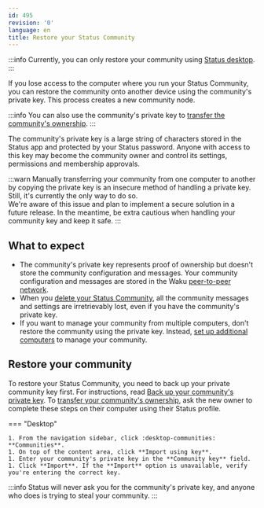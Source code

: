 ```yaml
---
id: 495
revision: '0'
language: en
title: Restore your Status Community
---
```


:::info
Currently, you can only restore your community using [Status desktop](../getting-started/#download-status).
:::

If you lose access to the computer where you run your Status Community, you can restore the community onto another device using the community's private key. This process creates a new community node.

:::info
You can also use the community's private key to [transfer the community's ownership](./transfer-your-community-s-ownership).
:::

The community's private key is a large string of characters stored in the Status app and protected by your Status password. Anyone with access to this key may become the community owner and control its settings, permissions and membership approvals.

:::warn
Manually transferring your community from one computer to another by copying the private key is an insecure method of handling a private key. Still, it's currently the only way to do so.<br/>
We're aware of this issue and plan to implement a secure solution in a future release. In the meantime, be extra cautious when handling your community key and keep it safe.
:::

## What to expect

- The community's private key represents proof of ownership but doesn't store the community configuration and messages. Your community configuration and messages are stored in the Waku [peer-to-peer network](../messaging-and-web3-browser/about-status-messages#peer-to-peer-messaging).
- When you [delete your Status Community](./delete-your-status-community), all the community messages and settings are irretrievably lost, even if you have the community's private key.
- If you want to manage your community from multiple computers, don't restore the community using the private key. Instead, [set up additional computers](../manage-your-community-from-different-computers) to manage your community.

## Restore your community

To restore your Status Community, you need to back up your private community key first. For instructions, read [Back up your community's private key](./back-up-your-community-s-private-key). To [transfer your community's ownership](./transfer-your-community-s-ownership), ask the new owner to complete these steps on their computer using their Status profile.

=== "Desktop"

    1. From the navigation sidebar, click :desktop-communities: **Communities**.
    1. On top of the content area, click **Import using key**.
    1. Enter your community's private key in the **Community key** field.
    1. Click **Import**. If the **Import** option is unavailable, verify you're entering the correct key.

:::info
Status will never ask you for the community's private key, and anyone who does is trying to steal your community.
:::
